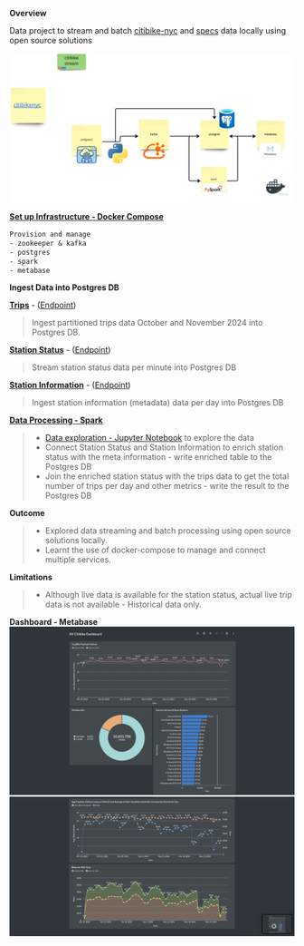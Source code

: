 **Overview**

Data project to stream and batch [citibike-nyc](https://citibikenyc.com/system-data) and [specs](https://github.com/MobilityData/gbfs/blob/master/gbfs.md) data locally using open source solutions

![citibike stream & batch](overview.png)

[**Set up Infrastructure - Docker Compose**](https://github.com/Otobi1/citibike-stream/blob/master/docker-compose.yml)
```
Provision and manage
- zookeeper & kafka
- postgres
- spark
- metabase
```

**Ingest Data into Postgres DB**

[**Trips**](https://github.com/Otobi1/citibike-stream/blob/master/python_app/download_tripdata.py) - ([Endpoint](https://s3.amazonaws.com/tripdata/index.html))
> Ingest partitioned trips data October and November 2024 into Postgres DB. 

[**Station Status**](https://github.com/Otobi1/citibike-stream/blob/master/python_app/station_status_to_postgres.py) - ([Endpoint](https://gbfs.citibikenyc.com/gbfs/en/station_status.json))
> Stream station status data per minute into Postgres DB

[**Station Information**](https://github.com/Otobi1/citibike-stream/blob/master/python_app/station_information_to_postgres.py) - ([Endpoint](https://gbfs.citibikenyc.com/gbfs/en/station_information.json))
> Ingest station information (metadata) data per day into Postgres DB

[**Data Processing - Spark**](https://github.com/Otobi1/citibike-stream/blob/master/python_app/transform_tripdata.py)
> - [Data exploration - Jupyter Notebook](https://github.com/Otobi1/citibike-stream/blob/master/test_spark_transform.ipynb) to explore the data
> - Connect Station Status and Station Information to enrich station status with the meta information - write enriched table to the Postgres DB
> - Join the enriched station status with the trips data to get the total number of trips per day and other metrics - write the result to the Postgres DB


**Outcome**
> * Explored data streaming and batch processing using open source solutions locally.
> * Learnt the use of docker-compose to manage and connect multiple services.

**Limitations**
> - Although live data is available for the station status, actual live trip data is not available - Historical data only.

**Dashboard - Metabase**
![Dashboard Overview](dashboard-overview1.png)
![Dashboard Overview](dashboard-overview2.png)